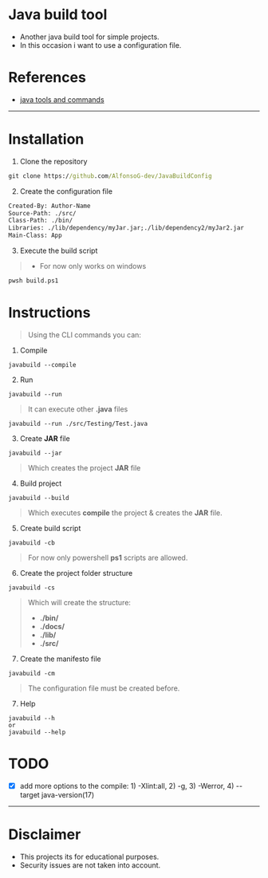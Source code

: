 # Java build tool
- Another java build tool for simple projects.
- In this occasion i want to use a configuration file.

# References
- [java tools and commands](https://docs.oracle.com/javase/10/tools/tools-and-command-reference.htm)

----

# Installation
1. Clone the repository
```cmd
git clone https://github.com/AlfonsoG-dev/JavaBuildConfig
```
2. Create the configuration file
```txt
Created-By: Author-Name
Source-Path: ./src/
Class-Path: ./bin/
Libraries: ./lib/dependency/myJar.jar;./lib/dependency2/myJar2.jar
Main-Class: App
```
3. Execute the build script
>- For now only works on windows
```cmd
pwsh build.ps1
```

# Instructions
> Using the CLI commands you can:

1. Compile
```shell
javabuild --compile
```
2. Run
```shell
javabuild --run
```
> It can execute other **.java** files
```shell
javabuild --run ./src/Testing/Test.java
```
3. Create **JAR** file
```shell
javabuild --jar
```
> Which creates the project **JAR** file
4. Build project
```shell
javabuild --build
```
> Which executes **compile** the project & creates the **JAR** file.
5. Create build script
```shell
javabuild -cb
```
> For now only powershell **ps1** scripts are allowed.
6. Create the project folder structure
```shell
javabuild -cs
```
> Which will create the structure:
>- **./bin/**
>- **./docs/**
>- **./lib/**
>- **./src/**
7. Create the manifesto file
```shell
javabuild -cm
```
> The configuration file must be created before.
7. Help
```shell
javabuild --h
or 
javabuild --help
```

# TODO
- [x] add more options to the compile: 1) -Xlint:all, 2) -g, 3) -Werror, 4) --target java-version(17)

---

# Disclaimer
- This projects its for educational purposes.
- Security issues are not taken into account.
